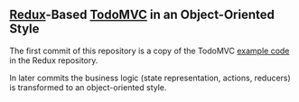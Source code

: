 [Redux](https://github.com/rackt/redux)-Based [TodoMVC](http://todomvc.com/) in an Object-Oriented Style
----------------------------------------

The first commit of this repository is a copy of the TodoMVC
[example code](https://github.com/rackt/redux) in the Redux repository.

In later commits the business logic (state representation, actions,
reducers) is transformed to an object-oriented style.
